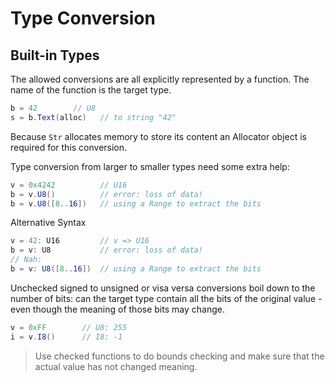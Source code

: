 # Type Conversion

## Built-in Types

The allowed conversions are all explicitly represented by a function. The name of the function is the target type.

```C#
b = 42        // U8
s = b.Text(alloc)   // to string "42"
```

Because `Str` allocates memory to store its content an Allocator object is required for this conversion.

Type conversion from larger to smaller types need some extra help:

```C#
v = 0x4242          // U16
b = v.U8()          // error: loss of data!
b = v.U8([8..16])   // using a Range to extract the bits
```

Alternative Syntax

```C#
v = 42: U16         // v => U16
b = v: U8           // error: loss of data!
// Nah:
b = v: U8([8..16])  // using a Range to extract the bits
```

Unchecked signed to unsigned or visa versa conversions boil down to the number of bits: can the target type contain all the bits of the original value - even though the meaning of those bits may change.

```C#
v = 0xFF        // U8: 255
i = v.I8()      // I8: -1
```

> Use checked functions to do bounds checking and make sure that the actual value has not changed meaning.

